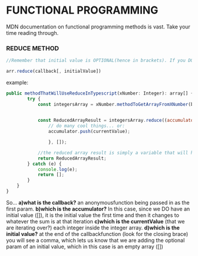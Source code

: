 # FUNCTIONAL PROGRAMMING

MDN documentation on functional programming methods is vast. Take your time reading through.

### REDUCE METHOD

```javascript
//Remember that initial value is OPTIONAL(hence in brackets). If you DO have an initial value just think that the accumulator is LITERALLY the initial value on the first go(switch it in your head and then start adding to the accumulator)

arr.reduce(callback[, initialValue])
```

example:
```javascript
public methodThatWillUseReduceInTypescript(xNumber: Integer): array[] {
        try {
        	const integersArray = xNumber.methodToGetArrayFromXNumber(blah);
            

            const ReducedArrayResult = integersArray.reduce((accumulator: array[], currentValue: integer) => {
                // do many cool things... or:
                accumulator.push(currentValue);

                }, []);

            //the reduced array result is simply a variable that will hold the result of the reduce function, so we have to return it since the method is asking us for an array
            return ReducedArrayResult;
        } catch (e) {
            console.log(e);
            return [];
        }
    }
}
```
So...
**a)what is the callback?** an anonymousfunction being passed in as the first param.
**b)which is the accumulator?** In this case, since we DO have an initial value ([]), it is the initial value the first time and then it changes to whatever the sum is at that iteration
**c)which is the currentValue** (that we are iterating over?) each integer inside the integer array.
**d)which is the initial value?** at the end of the callbackfunction (look for the closing brace) you will see a comma, which lets us know that we are adding the optional param of an initial value, which in this case is an empty array ([])
